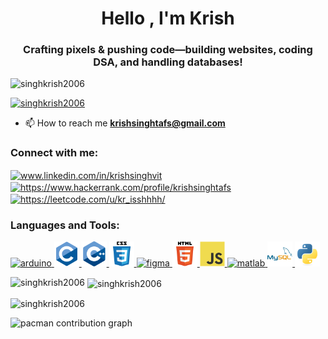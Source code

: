 <h1 align="center">Hello , I'm Krish</h1>
<h3 align="center">Crafting pixels & pushing code—building websites, coding DSA, and handling databases!</h3>

<p align="left"> <img src="https://komarev.com/ghpvc/?username=singhkrish2006&label=Profile%20views&color=0e75b6&style=flat" alt="singhkrish2006" /> </p>

<p align="left"> <a href="https://github.com/ryo-ma/github-profile-trophy"><img src="https://github-profile-trophy.vercel.app/?username=singhkrish2006" alt="singhkrish2006" /></a> </p>

- 📫 How to reach me **krishsinghtafs@gmail.com**

<h3 align="left">Connect with me:</h3>
<p align="left">
<a href="https://linkedin.com/in/www.linkedin.com/in/krishsinghvit" target="blank"><img align="center" src="https://raw.githubusercontent.com/rahuldkjain/github-profile-readme-generator/master/src/images/icons/Social/linked-in-alt.svg" alt="www.linkedin.com/in/krishsinghvit" height="30" width="40" /></a>
<a href="https://www.hackerrank.com/https://www.hackerrank.com/profile/krishsinghtafs" target="blank"><img align="center" src="https://raw.githubusercontent.com/rahuldkjain/github-profile-readme-generator/master/src/images/icons/Social/hackerrank.svg" alt="https://www.hackerrank.com/profile/krishsinghtafs" height="30" width="40" /></a>
<a href="https://www.leetcode.com/https://leetcode.com/u/kr_isshhhh/" target="blank"><img align="center" src="https://raw.githubusercontent.com/rahuldkjain/github-profile-readme-generator/master/src/images/icons/Social/leet-code.svg" alt="https://leetcode.com/u/kr_isshhhh/" height="30" width="40" /></a>
</p>

<h3 align="left">Languages and Tools:</h3>
<p align="left"> <a href="https://www.arduino.cc/" target="_blank" rel="noreferrer"> <img src="https://cdn.worldvectorlogo.com/logos/arduino-1.svg" alt="arduino" width="40" height="40"/> </a> <a href="https://www.cprogramming.com/" target="_blank" rel="noreferrer"> <img src="https://raw.githubusercontent.com/devicons/devicon/master/icons/c/c-original.svg" alt="c" width="40" height="40"/> </a> <a href="https://www.w3schools.com/cpp/" target="_blank" rel="noreferrer"> <img src="https://raw.githubusercontent.com/devicons/devicon/master/icons/cplusplus/cplusplus-original.svg" alt="cplusplus" width="40" height="40"/> </a> <a href="https://www.w3schools.com/css/" target="_blank" rel="noreferrer"> <img src="https://raw.githubusercontent.com/devicons/devicon/master/icons/css3/css3-original-wordmark.svg" alt="css3" width="40" height="40"/> </a> <a href="https://www.figma.com/" target="_blank" rel="noreferrer"> <img src="https://www.vectorlogo.zone/logos/figma/figma-icon.svg" alt="figma" width="40" height="40"/> </a> <a href="https://www.w3.org/html/" target="_blank" rel="noreferrer"> <img src="https://raw.githubusercontent.com/devicons/devicon/master/icons/html5/html5-original-wordmark.svg" alt="html5" width="40" height="40"/> </a> <a href="https://developer.mozilla.org/en-US/docs/Web/JavaScript" target="_blank" rel="noreferrer"> <img src="https://raw.githubusercontent.com/devicons/devicon/master/icons/javascript/javascript-original.svg" alt="javascript" width="40" height="40"/> </a> <a href="https://www.mathworks.com/" target="_blank" rel="noreferrer"> <img src="https://upload.wikimedia.org/wikipedia/commons/2/21/Matlab_Logo.png" alt="matlab" width="40" height="40"/> </a> <a href="https://www.mysql.com/" target="_blank" rel="noreferrer"> <img src="https://raw.githubusercontent.com/devicons/devicon/master/icons/mysql/mysql-original-wordmark.svg" alt="mysql" width="40" height="40"/> </a> <a href="https://www.python.org" target="_blank" rel="noreferrer"> <img src="https://raw.githubusercontent.com/devicons/devicon/master/icons/python/python-original.svg" alt="python" width="40" height="40"/> </a> </p>

<p><img align="left" src="https://github-readme-stats.vercel.app/api/top-langs?username=singhkrish2006&show_icons=true&locale=en&layout=compact" alt="singhkrish2006" /></p>

<p>&nbsp;<img align="center" src="https://github-readme-stats.vercel.app/api?username=singhkrish2006&show_icons=true&locale=en" alt="singhkrish2006" /></p>

<p><img align="center" src="https://github-readme-streak-stats.herokuapp.com/?user=singhkrish2006&" alt="singhkrish2006" /></p>
<picture>
  <source media="(prefers-color-scheme: dark)" srcset="https://raw.githubusercontent.com/singhkrish2006/singhkrish2006/output/pacman-contribution-graph-dark.svg">
  <source media="(prefers-color-scheme: light)" srcset="https://raw.githubusercontent.com/singhkrish2006/singhkrish2006/output/pacman-contribution-graph.svg">
  <img alt="pacman contribution graph" src="https://raw.githubusercontent.com/singhkrish2006/singhkrish2006/output/pacman-contribution-graph.svg">
</picture>

###

<!--
**singhkrish2006/singhkrish2006** is a ✨ _special_ ✨ repository because its `README.md` (this file) appears on your GitHub profile.

Here are some ideas to get you started:

- 🔭 I’m currently working on ...
- 🌱 I’m currently learning ...
- 👯 I’m looking to collaborate on ...
- 🤔 I’m looking for help with ...
- 💬 Ask me about ...
- 📫 How to reach me: ...
- 😄 Pronouns: ...
- ⚡ Fun fact: ...
-->
